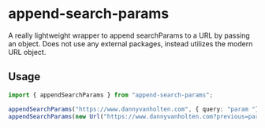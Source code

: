 # append-search-params

A really lightweight wrapper to append searchParams to a URL by passing an object. 
Does not use any external packages, instead utilizes the modern URL object.

## Usage

```ts
import { appendSearchParams } from "append-search-params";

appendSearchParams("https://www.dannyvanholten.com", { query: "param "});
appendSearchParams(new Url("https://www.dannyvanholten.com?previous=param"), { query: "param "});
```
